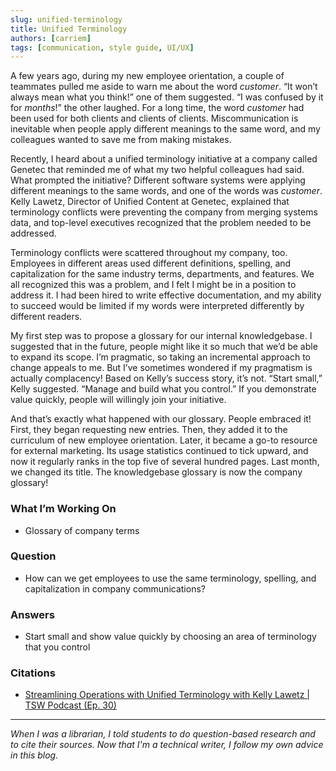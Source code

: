 ```yaml
---
slug: unified-terminology
title: Unified Terminology
authors: [carriem]
tags: [communication, style guide, UI/UX]
---
```

A few years ago, during my new employee orientation, a couple of teammates pulled me aside to warn me about the word *customer*. “It won’t always mean what you think!” one of them suggested. “I was confused by it for *months*!” the other laughed. For a long time, the word *customer* had been used for both clients and clients of clients. Miscommunication is inevitable when people apply different meanings to the same word, and my colleagues wanted to save me from making mistakes.

Recently, I heard about a unified terminology initiative at a company called Genetec that reminded me of what my two helpful colleagues had said. What prompted the initiative? Different software systems were applying different meanings to the same words, and one of the words was *customer*. Kelly Lawetz, Director of Unified Content at Genetec, explained that terminology conflicts were preventing the company from merging systems data, and top-level executives recognized that the problem needed to be addressed.

Terminology conflicts were scattered throughout my company, too. Employees in different areas used different definitions, spelling, and capitalization for the same industry terms, departments, and features. We all recognized this was a problem, and I felt I might be in a position to address it. I had been hired to write effective documentation, and my ability to succeed would be limited if my words were interpreted differently by different readers.

My first step was to propose a glossary for our internal knowledgebase. I suggested that in the future, people might like it so much that we’d be able to expand its scope. I’m pragmatic, so taking an incremental approach to change appeals to me. But I’ve sometimes wondered if my pragmatism is actually complacency! Based on Kelly’s success story, it’s not. “Start small,” Kelly suggested. “Manage and build what you control.” If you demonstrate value quickly, people will willingly join your initiative.

And that’s exactly what happened with our glossary. People embraced it! First, they began requesting new entries. Then, they added it to the curriculum of new employee orientation. Later, it became a go-to resource for external marketing. Its usage statistics continued to tick upward, and now it regularly ranks in the top five of several hundred pages. Last month, we changed its title. The knowledgebase glossary is now the company glossary!

### What I’m Working On

* Glossary of company terms

### Question

* How can we get employees to use the same terminology, spelling, and capitalization in company communications?

### Answers

* Start small and show value quickly by choosing an area of terminology that you control

### Citations

* [Streamlining Operations with Unified Terminology with Kelly Lawetz | TSW Podcast (Ep. 30)](https://www.youtube.com/watch?v=7WPEoJyK3DM)

___

*When I was a librarian, I told students to do question-based research and to cite their sources. Now that I'm a technical writer, I follow my own advice in this blog.*
